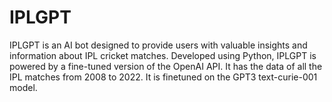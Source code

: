 # IPLGPT
IPLGPT is an AI bot designed to provide users with valuable insights and information about IPL cricket matches. Developed using Python, IPLGPT is powered by a fine-tuned version of the OpenAI API. It has the data of all the IPL matches from 2008 to 2022. It is finetuned on the GPT3 text-curie-001 model.
